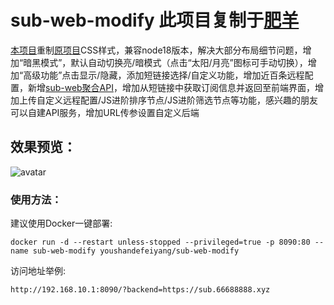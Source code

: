# sub-web-modify 此项目复制于[肥羊](https://github.com/youshandefeiyang/sub-web-modify)
[本项目](https://)重制[原项目](https://github.com/CareyWang/sub-web)CSS样式，兼容node18版本，解决大部分布局细节问题，增加“暗黑模式”，默认自动切换亮/暗模式（点击“太阳/月亮”图标可手动切换），增加“高级功能”点击显示/隐藏，添加短链接选择/自定义功能，增加近百条远程配置，新增[sub-web聚合API](https://github.com/youshandefeiyang/sub-web-api)，增加从短链接中获取订阅信息并返回至前端界面，增加上传自定义远程配置/JS进阶排序节点/JS进阶筛选节点等功能，感兴趣的朋友可以自建API服务，增加URL传参设置自定义后端<br/>
## 效果预览：
![avatar](https://raw.githubusercontent.com/youshandefeiyang/webcdn/main/sub-web-modify.GIF)
### 使用方法：
建议使用Docker一键部署:
```
docker run -d --restart unless-stopped --privileged=true -p 8090:80 --name sub-web-modify youshandefeiyang/sub-web-modify
```
访问地址举例:
```
http://192.168.10.1:8090/?backend=https://sub.66688888.xyz
```
